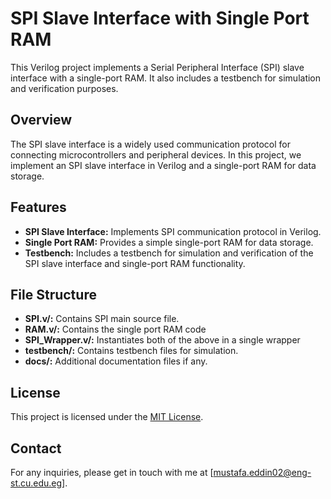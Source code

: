 # SPI Slave Interface with Single Port RAM

This Verilog project implements a Serial Peripheral Interface (SPI) slave interface with a single-port RAM. It also includes a testbench for simulation and verification purposes.

## Overview

The SPI slave interface is a widely used communication protocol for connecting microcontrollers and peripheral devices. In this project, we implement an SPI slave interface in Verilog and a single-port RAM for data storage.

## Features

- **SPI Slave Interface:** Implements SPI communication protocol in Verilog.
- **Single Port RAM:** Provides a simple single-port RAM for data storage.
- **Testbench:** Includes a testbench for simulation and verification of the SPI slave interface and single-port RAM functionality.



## File Structure

- **SPI.v/:** Contains SPI main source file.
- **RAM.v/:** Contains the single port RAM code
- **SPI_Wrapper.v/:** Instantiates both of the above in a single wrapper
- **testbench/:** Contains testbench files for simulation.
- **docs/:** Additional documentation files if any.


## License

This project is licensed under the [MIT License](LICENSE).


## Contact

For any inquiries, please get in touch with me at [mustafa.eddin02@eng-st.cu.edu.eg].

